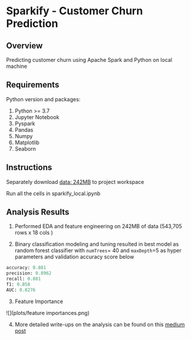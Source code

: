 # Sparkify - Customer Churn Prediction

## Overview

Predicting customer churn using Apache Spark and Python on local machine

## Requirements

Python version and packages:

1. Python >= 3.7
2. Jupyter Notebook
3. Pyspark
4. Pandas
5. Numpy
6. Matplotlib
7. Seaborn

## Instructions

Separately download  [data: 242MB](https://video.udacity-data.com/topher/2018/December/5c1d6681_medium-sparkify-event-data/medium-sparkify-event-data.json) to project workspace

Run all the cells in  sparkify_local.ipynb

## Analysis Results

1. Performed EDA and feature engineering on 242MB of data (543,705 rows  x 18 cols )

2. Binary classification modeling and tuning resulted in best model as random forest classifier with  `numTrees`= 40 and  `maxDepth`=5 as hyper parameters and validation accuracy score below

```python
accuracy: 0.881
precision: 0.8962
recall: 0.881
f1: 0.858
AUC: 0.8276
```



3. Feature Importance

![](plots/feature importances.png)



4. More detailed write-ups on the analysis can be found on this [medium post](https://medium.com/@handeasy/customer-churn-prediction-with-spark-ml-in-python-c63302aae95)

